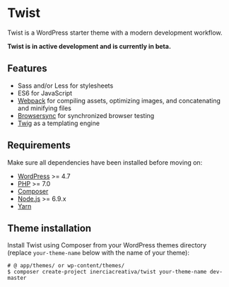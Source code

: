 # Twist

Twist is a WordPress starter theme with a modern development workflow.

**Twist is in active development and is currently in beta.**

## Features

* Sass and/or Less for stylesheets
* ES6 for JavaScript
* [Webpack](https://webpack.github.io/) for compiling assets, optimizing images, and concatenating and minifying files
* [Browsersync](http://www.browsersync.io/) for synchronized browser testing
* [Twig](https://twig.symfony.com/) as a templating engine

## Requirements

Make sure all dependencies have been installed before moving on:

* [WordPress](https://wordpress.org/) >= 4.7
* [PHP](http://php.net/manual/en/install.php) >= 7.0
* [Composer](https://getcomposer.org/download/)
* [Node.js](http://nodejs.org/) >= 6.9.x
* [Yarn](https://yarnpkg.com/en/docs/install)

## Theme installation

Install Twist using Composer from your WordPress themes directory (replace `your-theme-name` below with the name of your theme):

```shell
# @ app/themes/ or wp-content/themes/
$ composer create-project inerciacreativa/twist your-theme-name dev-master
```
